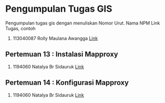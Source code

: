 # Pengumpulan Tugas GIS
Pengumpulan tugas gis dengan menuliskan
Nomor Urut. Nama NPM Link Tugas, contoh
1. 113040087 Rolly Maulana Awangga [Link](https://kampus.awangga.net/)

## Pertemuan 13 : Instalasi Mapproxy
1. 1194060 Natalya Br Sidauruk [Link](https://youtu.be/SsVcVEq2Q2w)


## Pertemuan 14 : Konfigurasi Mapproxy

1. 1194060 Natalya Br Sidauruk [Link](https://youtu.be/tDHGDKNgJ8A)
